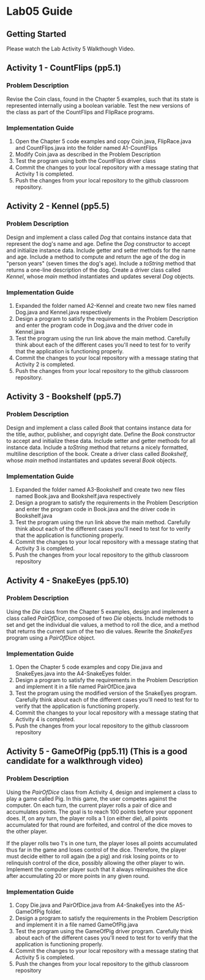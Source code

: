 # Lab05 Guide
## Getting Started
Please watch the Lab Activity 5 Walkthough Video.  
## Activity 1 - CountFlips (pp5.1)
### Problem Description
Revise the Coin class, found in the Chapter 5 examples, such that its state is represented internally using a boolean variable.  Test the new versions of the class as part of the CountFlips and FlipRace programs.
### Implementation Guide
1. Open the Chapter 5 code examples and copy Coin.java, FlipRace.java and CountFlips.java into the folder named A1-CountFlips
2. Modify Coin.java as described in the Problem Description
3. Test the program using both the CountFlips driver class
4. Commit the changes to your local repository with a message stating that Activity 1 is completed.
5. Push the changes from your local repository to the github classroom repository.

## Activity 2 - Kennel (pp5.5)
### Problem Description
Design and implement a class called *Dog* that contains instance data that represent the dog's name and age. Define the *Dog* constructor to accept and initialize instance data. Include getter and setter methods for the name and age. Include a method to compute and return the age of the dog in "person years" (seven times the dog's age). Include a *toString* method that returns a one-line description of the dog. Create a driver class called *Kennel*, whose *main* method instantiates and updates several *Dog* objects.

### Implementation Guide
1. Expanded the folder named A2-Kennel and create two new files named Dog.java and Kennel.java respectively
2. Design a program to satisfy the requirements in the Problem Description and enter the program code in Dog.java and the driver code in Kennel.java
3. Test the program using the run link above the main method. Carefully think about each of the different cases you'll need to test for to verify that the application is functioning properly.
4. Commit the changes to your local repository with a message stating that Activity 2 is completed.
5. Push the changes from your local repository to the github classroom repository.

## Activity 3 - Bookshelf (pp5.7)
### Problem Description
Design and implement a class called *Book* that contains instance data for the title, author, publisher, and copyright date. Define the *Book* constructor to accept and initialize these data. Include setter and getter methods for all instance data. Include a *toString* method that returns a nicely formatted, multiline description of the book. Create a driver class called *Bookshelf*, whose *main* method instantiates and updates several *Book* objects.

### Implementation Guide
1. Expanded the folder named A3-Bookshelf and create two new files named Book.java and Bookshelf.java respectively
2. Design a program to satisfy the requirements in the Problem Description and enter the program code in Book.java and the driver code in Bookshelf.java
3. Test the program using the run link above the main method. Carefully think about each of the different cases you'll need to test for to verify that the application is functioning properly.
4. Commit the changes to your local repository with a message stating that Activity 3 is completed.
5. Push the changes from your local repository to the github classroom repository


## Activity 4 - SnakeEyes (pp5.10)
### Problem Description
Using the *Die* class from the Chapter 5 examples, design and implement a class called *PairOfDice*, composed of two *Die* objects. Include methods to set and get the individual die values, a method to roll the dice, and a method that returns the current sum of the two die values. Rewrite the *SnakeEyes* program using a *PairOfDice* object.

### Implementation Guide
1. Open the Chapter 5 code examples and copy Die.java and SnakeEyes.java into the A4-SnakeEyes folder.
2. Design a program to satisfy the requirements in the Problem Description and implement it in a file named PairOfDice.java
3. Test the program using the modified version of the SnakeEyes program. Carefully think about each of the different cases you'll need to test for to verify that the application is functioning properly.
4. Commit the changes to your local repository with a message stating that Activity 4 is completed.
5. Push the changes from your local repository to the github classroom repository

## Activity 5 - GameOfPig (pp5.11) (This is a good candidate for a walkthrough video)
### Problem Description
Using the *PairOfDice* class from Activity 4, design and implement a class to play a game called Pig. In this game, the user competes against the computer. On each turn, the current player rolls a pair of dice and accumulates points. The goal is to reach 100 points before your opponent does. If, on any turn, the player rolls a 1 (on either die), all points accumulated for that round are forfeited, and control of the dice moves to the other player.  

If the player rolls two 1's in one turn, the player loses all points accumulated thus far in the game and loses control of the dice. Therefore, the player must decide either to roll again (be a pig) and risk losing points or to relinquish control of the dice, possibly allowing the other player to win. Implement the computer player such that it always relinquishes the dice after accumulating 20 or more points in any given round.

### Implementation Guide
1. Copy Die.java and PairOfDice.java from A4-SnakeEyes into the A5-GameOfPig folder.
2. Design a program to satisfy the requirements in the Problem Description and implement it in a file named GameOfPig.java
3. Test the program using the GameOfPig driver program. Carefully think about each of the different cases you'll need to test for to verify that the application is functioning properly.
4. Commit the changes to your local repository with a message stating that Activity 5 is completed.
5. Push the changes from your local repository to the github classroom repository
